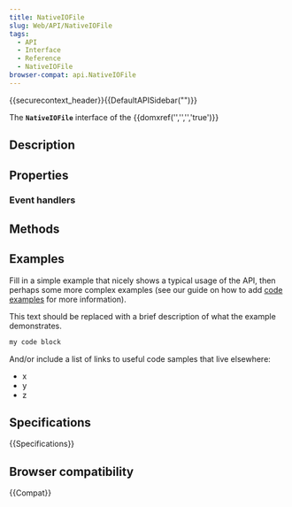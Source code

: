 ```yaml
---
title: NativeIOFile
slug: Web/API/NativeIOFile
tags:
  - API
  - Interface
  - Reference
  - NativeIOFile
browser-compat: api.NativeIOFile
---
```

{{securecontext_header}}{{DefaultAPISidebar("")}}

The **`NativeIOFile`** interface of the {{domxref('','','','true')}} 

## Description

 

## Properties



### Event handlers



## Methods



## Examples

Fill in a simple example that nicely shows a typical usage of the API, then perhaps some more complex examples (see our guide on how to add [code examples](/en-US/docs/MDN/Contribute/Structures/Code_examples) for more information).

This text should be replaced with a brief description of what the example demonstrates.

```js
my code block
```

And/or include a list of links to useful code samples that live elsewhere:

*   x
*   y
*   z

## Specifications

{{Specifications}}

## Browser compatibility

{{Compat}}

